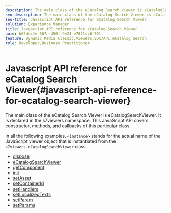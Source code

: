 ```yaml
---
description: The main class of the eCatalog Search Viewer is eCatalogSearchViewer. It is declared in the s7viewers namespace. This JavaScript API covers constructor, methods, and callbacks of this particular class.
seo-description: The main class of the eCatalog Search Viewer is eCatalogSearchViewer. It is declared in the s7viewers namespace. This JavaScript API covers constructor, methods, and callbacks of this particular class.
seo-title: Javascript API reference for eCatalog Search Viewer
solution: Experience Manager
title: Javascript API reference for eCatalog Search Viewer
uuid: b65dec1e-567a-450f-9e24-e7841dc6f701
feature: Dynamic Media Classic,Viewers,SDK/API,eCatalog Search
role: Developer,Business Practitioner
---
```


# Javascript API reference for eCatalog Search Viewer{#javascript-api-reference-for-ecatalog-search-viewer}

The main class of the eCatalog Search Viewer is eCatalogSearchViewer. It is declared in the s7viewers namespace. This JavaScript API covers constructor, methods, and callbacks of this particular class.

In all the following examples, `<instance>` stands for the actual name of the JavaScript viewer object that is instantiated from the `s7viewers.eCatalogSearchViewer` class. 

* [dispose](r-html5-ecatsearch-javascriptapiref-dispose.md)
* [eCatalogSearchViewer](r-html5-ecatsearch-javascriptapiref-ecatalogsearchviewer.md)
* [getComponent](r-html5-ecatsearch-javascriptapiref-getcomponent.md)
* [init](r-html5-ecatsearch-javascriptapiref-init.md)
* [setAsset](r-html5-ecatsearch-javascriptapiref-setasset.md)
* [setContainerId](r-html5-ecatsearch-javascriptapiref-setcontainerid.md)
* [setHandlers](r-html5-ecatsearch-javascriptapiref-sethandlers.md)
* [setLocalizedTexts](r-html5-ecatsearch-javascriptapiref-setlocalizedtexts.md)
* [setParam](r-html5-ecatsearch-javascriptapiref-setparam.md)
* [setParams](r-html5-ecatsearch-javascriptapiref-setparams.md)
